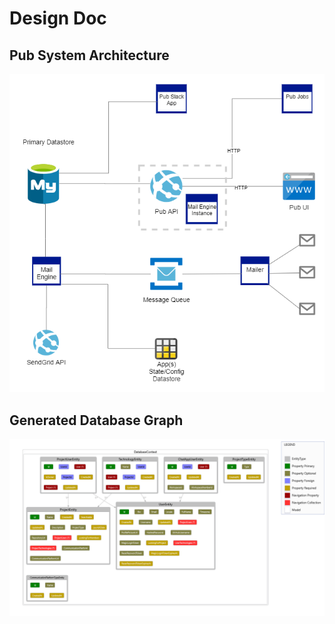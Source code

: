 # Design Doc

## Pub System Architecture
![Project Unicorn Entity Relationship Diagram](../images/pub.png)

## Generated Database Graph

![Project Unicorn Entity Relationship Diagram](../images/generated-database-graph.png)